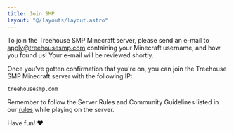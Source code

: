 ```yaml
---
title: Join SMP
layout: "@/layouts/layout.astro"
---
```

To join the Treehouse SMP Minecraft server, please send an e-mail to apply@treehousesmp.com containing your Minecraft username, and how you found us! Your e-mail will be reviewed shortly.

Once you've gotten confirmation that you're on, you can join the Treehouse SMP Minecraft server with the following IP:
```
treehousesmp.com
```
Remember to follow the Server Rules and Community Guidelines listed in our [rules](/rules) while playing on the server.

Have fun! ❤️
